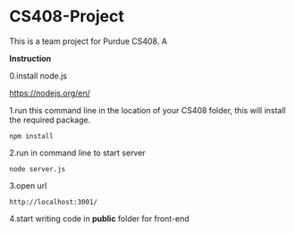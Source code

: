# CS408-Project
This is a team project for Purdue CS408. A

**Instruction**

0.install node.js

https://nodejs.org/en/

1.run this command line in the location of your CS408 folder, this will install the required package.
```
npm install
```

2.run in command line to start server
```
node server.js
```

3.open url
```
http://localhost:3001/
```

4.start writing code in **public** folder for front-end
